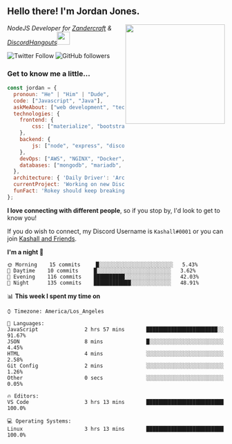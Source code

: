 <h2> Hello there! I'm Jordan Jones.</h2>
<img align="right" src="https://jordanjones.org/hello%20there.gif" width="230">
<p><em>NodeJS Developer for <a href="https://github.com/Zandercraft">Zandercraft</a> & <a href="https://github.com/DiscordHangouts">DiscordHangouts</a><img src="https://media.giphy.com/media/WUlplcMpOCEmTGBtBW/giphy.gif" width="30"></em></p>

![Twitter Follow](https://img.shields.io/twitter/follow/kashalls?label=Follow)
![GitHub followers](https://img.shields.io/github/followers/kashalls?label=Follow&style=social)

### Get to know me a little...

```javascript
const jordan = {
  pronoun: "He" | "Him" | "Dude",
  code: ["Javascript", "Java"],
  askMeAbout: ["web development", "technology", "server racks", "databases"],
  technologies: {
    frontend: {
        css: ["materialize", "bootstrap"]
    },
    backend: {
        js: ["node", "express", "discord.js", "eslint"],
    },
    devOps: ["AWS", "NGINX", "Docker", "KVM"],
    databases: ["mongodb", "mariadb", "redis", "rethinkdb"]
  },
  architecture: { 'Daily Driver': 'Arch Linux', 'Server Applications': 'Ubuntu Focal' },
  currentProject: 'Working on new Discord Bot :)',
  funFact: 'Rokey should keep breaking things, he just needs to learn how to fix them.'
};
```

<b>I love connecting with different people</b>, so if you stop by, I'd look to get to know you!

If you do wish to connect, my Discord Username is `Kashall#0001` or you can join <a href="https://discord.gg/Xv7WKN">Kashall and Friends</a>.

<!--START_SECTION:waka-->
**I'm a night 🦉** 

```text
🌞 Morning    15 commits     █░░░░░░░░░░░░░░░░░░░░░░░░   5.43% 
🌆 Daytime    10 commits     █░░░░░░░░░░░░░░░░░░░░░░░░   3.62% 
🌃 Evening    116 commits    ██████████░░░░░░░░░░░░░░░   42.03% 
🌙 Night      135 commits    ████████████░░░░░░░░░░░░░   48.91%

```


📊 **This week I spent my time on** 

```text
⌚︎ Timezone: America/Los_Angeles

💬 Languages: 
JavaScript               2 hrs 57 mins       ███████████████████████░░   91.67% 
JSON                     8 mins              █░░░░░░░░░░░░░░░░░░░░░░░░   4.45% 
HTML                     4 mins              ░░░░░░░░░░░░░░░░░░░░░░░░░   2.58% 
Git Config               2 mins              ░░░░░░░░░░░░░░░░░░░░░░░░░   1.26% 
Other                    0 secs              ░░░░░░░░░░░░░░░░░░░░░░░░░   0.05%

🔥 Editors: 
VS Code                  3 hrs 13 mins       █████████████████████████   100.0%

💻 Operating Systems: 
Linux                    3 hrs 13 mins       █████████████████████████   100.0%

```


<!--END_SECTION:waka-->

